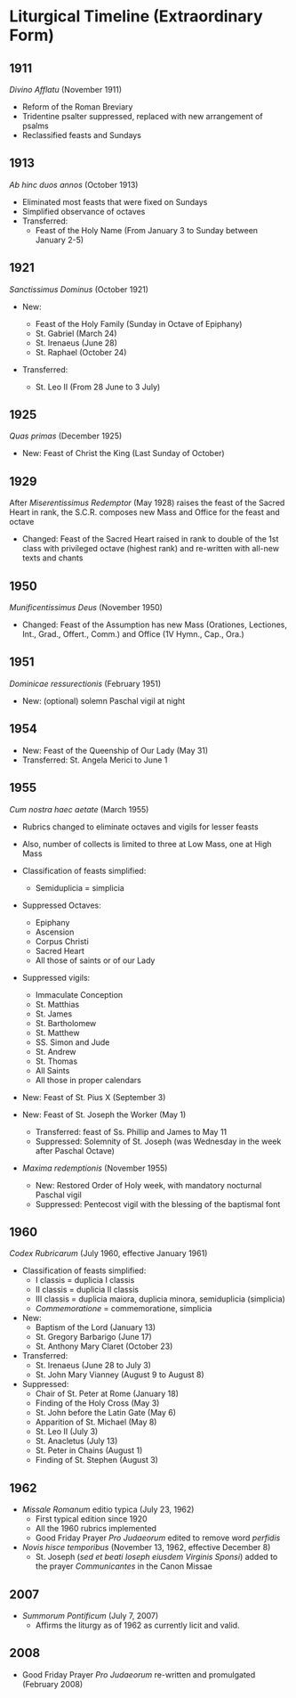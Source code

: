 Liturgical Timeline (Extraordinary Form)
=======================================

1911
----
*Divino Afflatu* (November 1911)
  * Reform of the Roman Breviary
  * Tridentine psalter suppressed, replaced with new arrangement of psalms
  * Reclassified feasts and Sundays

1913
----
*Ab hinc duos annos* (October 1913)
  * Eliminated most feasts that were fixed on Sundays
  * Simplified observance of octaves
  * Transferred:
    * Feast of the Holy Name (From January 3 to Sunday between January 2-5)

1921
----
*Sanctissimus Dominus* (October 1921)

* New:
  * Feast of the Holy Family (Sunday in Octave of Epiphany)
  * St. Gabriel (March 24)
  * St. Irenaeus (June 28)
  * St. Raphael (October 24)

* Transferred:
  * St. Leo II (From 28 June to 3 July)

1925
----
*Quas primas* (December 1925)
  * New: Feast of Christ the King (Last Sunday of October)

1929
----
After *Miserentissimus Redemptor* (May 1928) raises the feast of the Sacred Heart in rank, the S.C.R. composes new Mass and Office for the feast and octave

* Changed: Feast of the Sacred Heart raised in rank to double of the 1st class with privileged octave (highest rank) and re-written with all-new texts and chants

1950
----
*Munificentissimus Deus* (November 1950)
  * Changed: Feast of the Assumption has new Mass (Orationes, Lectiones, Int., Grad., Offert., Comm.) and Office (1V Hymn., Cap., Ora.)

1951
----
*Dominicae ressurectionis* (February 1951)
  * New: (optional) solemn Paschal vigil at night

1954
----
* New: Feast of the Queenship of Our Lady (May 31)
* Transferred: St. Angela Merici to June 1

1955
----
*Cum nostra haec aetate* (March 1955)
  * Rubrics changed to eliminate octaves and vigils for lesser feasts
  * Also, number of collects is limited to three at Low Mass, one at High Mass
  * Classification of feasts simplified:
    * Semiduplicia = simplicia
  * Suppressed Octaves:
    * Epiphany
    * Ascension
    * Corpus Christi
    * Sacred Heart
    * All those of saints or of our Lady
  * Suppressed vigils:
    * Immaculate Conception
    * St. Matthias
    * St. James
    * St. Bartholomew
    * St. Matthew
    * SS. Simon and Jude
    * St. Andrew
    * St. Thomas
    * All Saints
    * All those in proper calendars

* New: Feast of St. Pius X (September 3)

* New: Feast of St. Joseph the Worker (May 1)
  * Transferred: feast of Ss. Phillip and James to May 11
  * Suppressed: Solemnity of St. Joseph (was Wednesday in the week after Paschal Octave)

* *Maxima redemptionis* (November 1955)
  * New: Restored Order of Holy week, with mandatory nocturnal Paschal vigil
  * Suppressed: Pentecost vigil with the blessing of the baptismal font

1960
----
*Codex Rubricarum* (July 1960, effective January 1961)
* Classification of feasts simplified:
  * I classis = duplicia I classis
  * II classis = duplicia II classis
  * III classis = duplicia maiora, duplicia minora, semiduplicia (simplicia)
  * *Commemoratione* = commemoratione, simplicia
* New:
  * Baptism of the Lord (January 13)
  * St. Gregory Barbarigo (June 17)
  * St. Anthony Mary Claret (October 23)
* Transferred:
  * St. Irenaeus (June 28 to July 3)
  * St. John Mary Vianney (August 9 to August 8)
* Suppressed:
  * Chair of St. Peter at Rome (January 18)
  * Finding of the Holy Cross (May 3)
  * St. John before the Latin Gate (May 6)
  * Apparition of St. Michael (May 8)
  * St. Leo II (July 3)
  * St. Anacletus (July 13)
  * St. Peter in Chains (August 1)
  * Finding of St. Stephen (August 3)

1962
----
* *Missale Romanum* editio typica (July 23, 1962)
  * First typical edition since 1920
  * All the 1960 rubrics implemented
  * Good Friday Prayer *Pro Judaeorum* edited to remove word *perfidis*
* *Novis hisce temporibus* (November 13, 1962, effective December 8) 
  * St. Joseph (*sed et beati Ioseph eiusdem Virginis Sponsi*) added to the prayer *Communicantes* in the Canon Missae

2007
----
* *Summorum Pontificum* (July 7, 2007)
	* Affirms the liturgy as of 1962 as currently licit and valid.
	
2008
---
* Good Friday Prayer *Pro Judaeorum* re-written and promulgated (February 2008)
